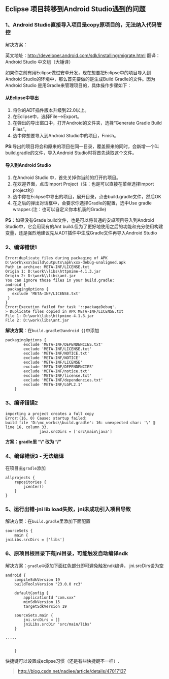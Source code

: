 ## Eclipse 项目转移到Android Studio遇到的问题
### 1、Android Studio直接导入项目是copy原项目的，无法纳入代码管控
解决方案：

英文地址：http://developer.android.com/sdk/installing/migrate.html
翻译：Android Studio 中文组（大锤译）

如果你之前有用Eclipse做过安卓开发，现在想要把Eclipse中的项目导入到Android Studio的环境中，那么首先要做的是生成Build Gradle的文件。因为Android Studio 是用Gradle来管理项目的，具体操作步骤如下：
#### 从Eclipse中导出
1. 将你的ADT插件版本升级到22.0以上。
2. 在Eclipse中，选择File-->Export。
3. 在弹出的导出窗口中，打开Android的文件夹，选择“Generate Gradle Build Files”。
4. 选中你想要导入到Android Studio中的项目，Finish。

**PS**:导出的项目将会和原来的项目在同一目录，覆盖原来的同时，会新增一个叫build.gradle的文件，导入Android Studio时将首先读取这个文件。
#### 导入到Android Studio
1. 在Android Studio 中，首先关掉你当前的打开的项目。
2. 在欢迎界面，点击Import Project（注：也是可以直接在菜单选择Import project的）
3. 选中你在Eclipse中导出的项目，展开目录，点击build.gradle文件，然后OK
4. 在之后的弹出对话框中，会要求你选择Gradle的配置，选中Use gradle wrapper.(注：也可以自定义你本机装的Gradle)

**PS**：如果没有Grade build文件，也是可以将普通的安卓项目导入到Android Studio中，它会用现有的Ant build.但为了更好地使用之后的功能和充分使用构建变量，还是强烈地建议先从ADT插件中生成Gradle文件再导入Android Studio

### 2、编译错误1
```
Error:duplicate files during packaging of APK D:\work\xxx\build\outputs\apk\xxx-debug-unaligned.apk
Path in archive: META-INF/LICENSE.txt
Origin 1: D:\work\\libs\httpmime-4.1.3.jar
Origin 2: D:\work\\libs\ant.jar
You can ignore those files in your build.gradle:
android {
 packagingOptions {
   exclude 'META-INF/LICENSE.txt'
 }
}
Error:Execution failed for task '::packageDebug'.
> Duplicate files copied in APK META-INF/LICENSE.txt
File 1: D:\work\libs\httpmime-4.1.3.jar
File 2: D:\work\libs\ant.jar
```
**解决方案**：在`build.gradle中android {}`中添加
```
packagingOptions {
        exclude 'META-INF/DEPENDENCIES.txt'
        exclude 'META-INF/LICENSE.txt'
        exclude 'META-INF/NOTICE.txt'
        exclude 'META-INF/NOTICE'
        exclude 'META-INF/LICENSE'
        exclude 'META-INF/DEPENDENCIES'
        exclude 'META-INF/notice.txt'
        exclude 'META-INF/license.txt'
        exclude 'META-INF/dependencies.txt'
        exclude 'META-INF/LGPL2.1'
    }
```

### 3、编译错误2
```
importing a project creates a full copy
Error:(16, 0) Cause: startup failed:
build file 'D:\mc_works\\build.gradle': 16: unexpected char: '\' @ line 16, column 33.
               java.srcDirs = ['src\main\java']
```
**方案：gradle里 “\” 改为 “/”**

### 4、编译错误3 - 无法编译
在项目主`gradle`添加
```
allprojects {
    repositories {
        jcenter()
    }
}
```

### 5、运行出错-jni lib load失败，jni未成功引入项目导致
解决方案：在`build.gradle`里添加下面配置
```
sourceSets {
    main {
jniLibs.srcDirs = ['libs']
```

### 6、原项目根目录下有jni目录，可能触发自动编译ndk
解决方案：`gradle中`添加下面红色部分即可避免触发ndk编译， jni.srcDirs设为空
```
android {
    compileSdkVersion 19
    buildToolsVersion "23.0.0 rc3"

    defaultConfig {
        applicationId "com.xxx"
        minSdkVersion 15
        targetSdkVersion 19
```
        sourceSets.main {
            jni.srcDirs = []
            jniLibs.srcDir 'src/main/libs'
        }
```
.....


    }
```
快捷键可以设置成eclipse习惯（还是有些快捷键不一样）.
> http://blog.csdn.net/nadiee/article/details/47017137